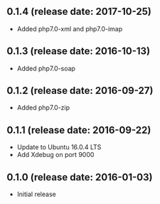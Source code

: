 ## 0.1.4 (release date: 2017-10-25)

 * Added php7.0-xml and php7.0-imap

## 0.1.3 (release date: 2016-10-13)

 * Added php7.0-soap

## 0.1.2 (release date: 2016-09-27)

 * Added php7.0-zip

## 0.1.1 (release date: 2016-09-22)

 * Update to Ubuntu 16.0.4 LTS
 * Add Xdebug on port 9000

## 0.1.0 (release date: 2016-01-03)

 * Initial release
